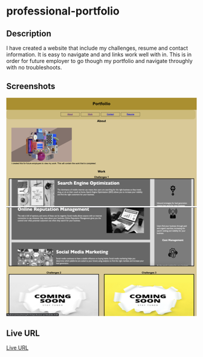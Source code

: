 # professional-portfolio

## Description 
I have created a website that include my challenges, resume and contact information. 
It is easy to navigate and and links work well with in. This is in order for future employer to go though my portfolio and navigate throughly with no troubleshoots.

## Screenshots 
![Screenshot of Professional Portfolio](./images/screenshot01.png)
![Screenshot of Professional Portfolio](./images/screenshot02.png)

## Live URL
[Live URL](file:///Users/sirisew/Desktop/Portfolio/professional-portfolio/index.html)